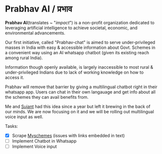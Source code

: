 # Prabhav AI / प्रभाव
**Prabhav AI**(translates ~ "*impact*") is a non-profit organization dedicated to leveraging artificial intelligence to achieve societal, economic, and environmental advancements.


Our first initiative, called "Prabhav-chat" is aimed to serve under-privileged masses in India with easy & accessible information about Govt. Schemes in a convenient way using an AI whatsapp chatbot (given its existing reach among rural India).

Information though openly available, is largely inaccessible to most rural & under-privileged Indians due to lack of working knowledge on how to access it. 


Prabhav will remove that barrier by giving a multilingual chatbot right in their whatsapp app. Users can chat in their own langauage and get info about all the schemes they can avail benefits from. 

Me and [Sujant](https://x.com/sujantkumarkv) had this idea since a year but left it brewing in the back of our minds. We are now focusing on it and we will be rolling out multilingual voice input as well. 

Tasks:
- [x] Scrape [Myschemes](https://www.myscheme.gov.in) (issues with links embedded in text)
- [ ] Implement Chatbot in Whatsapp
- [ ] Implement Voice input
